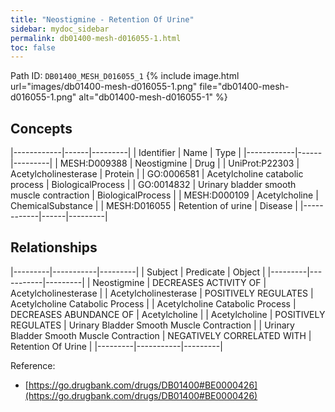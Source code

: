 ```yaml
---
title: "Neostigmine - Retention Of Urine"
sidebar: mydoc_sidebar
permalink: db01400-mesh-d016055-1.html
toc: false 
---
```



Path ID: `DB01400_MESH_D016055_1`
{% include image.html url="images/db01400-mesh-d016055-1.png" file="db01400-mesh-d016055-1.png" alt="db01400-mesh-d016055-1" %}

## Concepts

|------------|------|---------|
| Identifier | Name | Type    |
|------------|------|---------|
| MESH:D009388 | Neostigmine | Drug |
| UniProt:P22303 | Acetylcholinesterase | Protein |
| GO:0006581 | Acetylcholine catabolic process | BiologicalProcess |
| GO:0014832 | Urinary bladder smooth muscle contraction | BiologicalProcess |
| MESH:D000109 | Acetylcholine | ChemicalSubstance |
| MESH:D016055 | Retention of urine | Disease |
|------------|------|---------|

## Relationships

|---------|-----------|---------|
| Subject | Predicate | Object  |
|---------|-----------|---------|
| Neostigmine | DECREASES ACTIVITY OF | Acetylcholinesterase |
| Acetylcholinesterase | POSITIVELY REGULATES | Acetylcholine Catabolic Process |
| Acetylcholine Catabolic Process | DECREASES ABUNDANCE OF | Acetylcholine |
| Acetylcholine | POSITIVELY REGULATES | Urinary Bladder Smooth Muscle Contraction |
| Urinary Bladder Smooth Muscle Contraction | NEGATIVELY CORRELATED WITH | Retention Of Urine |
|---------|-----------|---------|

Reference: 
  - [https://go.drugbank.com/drugs/DB01400#BE0000426](https://go.drugbank.com/drugs/DB01400#BE0000426)
